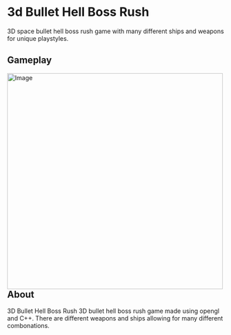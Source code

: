 <h1 align="left">3d Bullet Hell Boss Rush</h1>
3D space bullet hell boss rush game with many different ships and weapons for unique playstyles.

<h2 align="left">Gameplay</h2>
  
<img src=".github/flyGame.png"
     alt="Image"
     style="float: left; margin-right: 10px; height: 500px" />

<h2>About</h2>

3D Bullet Hell Boss Rush
3D bullet hell boss rush game made using opengl and C++. There are different weapons and ships allowing for many different combonations.
